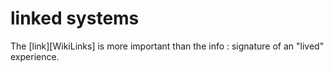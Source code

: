 # linked systems


The [link][WikiLinks] is more important than the info : signature of an "lived" experience.




